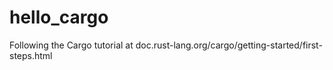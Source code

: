 # hello_cargo
Following the Cargo tutorial at  doc.rust-lang.org/cargo/getting-started/first-steps.html

